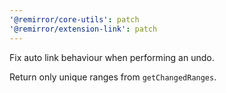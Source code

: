 ```yaml
---
'@remirror/core-utils': patch
'@remirror/extension-link': patch
---
```


Fix auto link behaviour when performing an undo.

Return only unique ranges from `getChangedRanges`.
